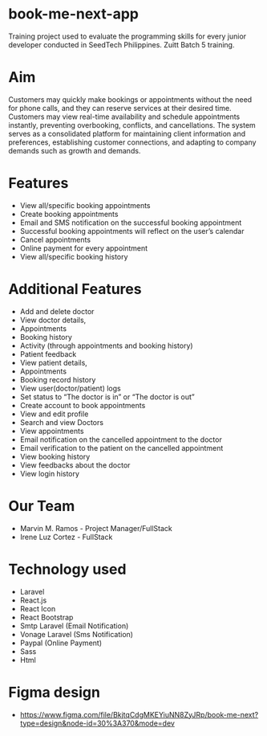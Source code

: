 # book-me-next-app
Training project used to evaluate the programming skills for every junior developer conducted in SeedTech Philippines. Zuitt Batch 5 training.

# Aim
Customers may quickly make bookings or appointments without the need for phone calls, and they can reserve services at their desired time. Customers may view real-time availability and schedule appointments instantly, preventing overbooking, conflicts, and cancellations. 
The system serves as a consolidated platform for maintaining client information and preferences, establishing customer connections, and adapting to company demands such as growth and demands.

# Features
- View all/specific booking appointments
- Create booking appointments
- Email and SMS notification on the successful booking appointment
- Successful booking appointments will reflect on the user’s calendar
- Cancel appointments
- Online payment for every appointment
- View all/specific booking history
  
# Additional Features
- Add and delete doctor
- View doctor details,
- Appointments
- Booking history
- Activity (through appointments and booking history)
- Patient feedback
- View patient details,
- Appointments
- Booking record history
- View user(doctor/patient) logs
- Set status to “The doctor is in” or “The doctor is out”
- Create account to book appointments
- View and edit profile
- Search and view Doctors
- View appointments
- Email notification on the cancelled appointment to the doctor
- Email verification to the patient on the cancelled appointment
- View booking history
- View feedbacks about the doctor
- View login history

# Our Team
- Marvin M. Ramos - Project Manager/FullStack
- Irene Luz Cortez - FullStack

# Technology used
- Laravel
- React.js
- React Icon
- React Bootstrap
- Smtp Laravel (Email Notification)
- Vonage Laravel (Sms Notification)
- Paypal (Online Payment)
- Sass
- Html
  
# Figma design
- https://www.figma.com/file/BkjtqCdgMKEYiuNN8ZyJRp/book-me-next?type=design&node-id=30%3A370&mode=dev
